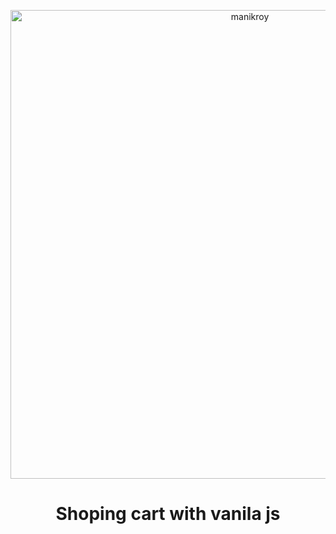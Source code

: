 <p align="center">
  <a href="https://manik-roy.github.io/shoping-cart/">
    <img alt="manikroy" src="https://i.ibb.co/0GNrgFM/image.png" width="750px" />
  </a>
</p>
<h1 align="center">
  Shoping cart with vanila js
</h1>

